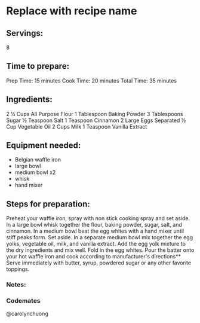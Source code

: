 # Replace with recipe name

## Servings: 
8

## Time to prepare: 
Prep Time: 15 minutes
Cook Time: 20 minutes
Total Time: 35 minutes

## Ingredients:
2 ¼ Cups All Purpose Flour
1 Tablespoon Baking Powder
3 Tablespoons Sugar
½ Teaspoon Salt
1 Teaspoon Cinnamon
2 Large Eggs Separated
½ Cup Vegetable Oil
2 Cups Milk
1 Teaspoon Vanilla Extract


## Equipment needed:
- Belgian waffle iron
- large bowl
- medium bowl x2
- whisk
- hand mixer

## Steps for preparation:
Preheat your waffle iron, spray with non stick cooking spray and set aside.
In a large bowl whisk together the flour, baking powder, sugar, salt, and cinnamon.
In a medium bowl beat the egg whites with a hand mixer until stiff peaks form. Set aside.
In a separate medium bowl mix together the egg yolks, vegetable oil, milk, and vanilla extract.
Add the egg yolk mixture to the dry ingredients and mix well.
Fold in the egg whites.
Pour the batter onto your hot waffle iron and cook according to manufacturer's directions**
Serve immediately with butter, syrup, powdered sugar or any other favorite toppings.


### Notes:



### Codemates #
@carolynchuong 
